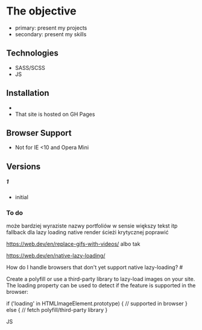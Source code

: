 
# The objective

  - primary: present my projects
  - secondary: present my skills


## Technologies

 - SASS/SCSS
 - JS
 

## Installation
- 
- That site is hosted on GH Pages

## Browser Support

- Not for IE <10 and Opera Mini

## Versions
##### 1 
- initial


### To do

może bardziej wyraziste nazwy portfoliów w sensie większy tekst itp
fallback dla lazy loading native
render ścieżi krytycznej poprawić

https://web.dev/en/replace-gifs-with-videos/ albo tak

https://web.dev/en/native-lazy-loading/

How do I handle browsers that don't yet support native lazy-loading? #

Create a polyfill or use a third-party library to lazy-load images on your site. The loading property can be used to detect if the feature is supported in the browser:

if ('loading' in HTMLImageElement.prototype) {
  // supported in browser
} else {
  // fetch polyfill/third-party library
}




JS

